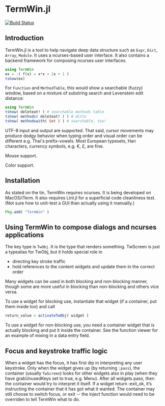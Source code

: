 # TermWin.jl

[![Build Status](https://travis-ci.org/tonyhffong/TermWin.jl.svg?branch=master)](https://travis-ci.org/tonyhffong/TermWin.jl)

## Introduction

TermWin.jl is a tool to help navigate deep data structure such as `Expr`, `Dict`, `Array`, `Module`.
It uses a ncurses-based user interface.
It also contains a backend framework for composing ncurses user interfaces.

```julia
using TermWin
ex = :( f(x) = x*x + 2x + 1 )
tshow(ex)
```

For `Function` and `MethodTable`, this would show a searchable (fuzzy) window, based on
a mixture of substring search and Levenstein edit distance:
```julia
using TermWin
tshow( deleteat! ) # searchable methods table
tshow( methods( deleteat! ) ) # ditto
tshow( methodswith( Set ) ) # searchable, too!
```

UTF-8 input and output are supported. That said,
cursor movements may produce dodgy behavior when typing order and visual order
can be different e.g. Thai's prefix-vowels. Most European typesets,
Han characters, currency symbols, e.g. €, £, are fine.

Mouse support.

Color support.

## Installation

As stated on the tin, TermWin requires ncurses. It is being developed on MacOS/iTerm.
It also requires Lint.jl for a superficial code cleanliness test. (Not sure how
to unit-test a GUI than actually using it manually.)
```julia
Pkg.add( "TermWin" )
```

## Using TermWin to compose dialogs and ncurses applications

The key type is `TwObj`. It is the type that renders something.
TwScreen is just a typealias for TwObj, but it holds special role in
* directing key stroke traffic
* hold references to the content widgets and update them in the correct order

Many widgets can be used in both blocking and non-blocking manner, though
some are more useful in blocking than non-blocking and others vice versa.

To use a widget for blocking use, instantiate that widget (if a container, 
put them inside too) and call
```julia
return_value = activateTwObj( widget )
```

To use a widget for non-blocking use, you need a container widget that is
actually blocking and put it inside the container. See the function viewer for
an example of mixing in a data entry field.

## Focus and keystroke traffic logic
When a widget has the focus, it has first dip in interpreting any user
keystroke. Only when the widget gives up (by returning `:pass`), the container
(usually `TwScreen`) looks for other widgets also in play (when they have
grabUnusedKeys set to true, e.g. Menu). After all widgets pass, then the
container would try to interpret it itself. If a widget return :exit_ok, it’s
instructing the container that it has got what it wanted. The container
may still choose to switch focus, or exit -- the inject function would need
to be overriden to tell TermWin what to do.
